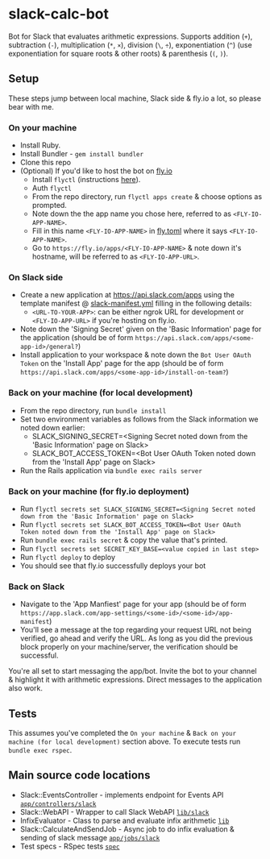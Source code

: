 # slack-calc-bot
Bot for Slack that evaluates arithmetic expressions. Supports addition (`+`), subtraction (`-`), multiplication (`*`, `×`), division (`\`, `÷`), exponentiation (`^`) (use exponentiation for square roots & other roots) & parenthesis (`(`, `)`).

## Setup
These steps jump between local machine, Slack side & fly.io a lot, so please bear with me.

### On your machine
- Install Ruby.
- Install Bundler - `gem install bundler`
- Clone this repo
- (Optional) If you'd like to host the bot on [fly.io](https://fly.io/)
  - Install `flyctl` (instructions [here](https://fly.io/docs/getting-started/installing-flyctl/)).
  - Auth `flyctl`
  - From the repo directory, run `flyctl apps create` & choose options as prompted.
  - Note down the the app name you chose here, referred to as `<FLY-IO-APP-NAME>`.
  - Fill in this name `<FLY-IO-APP-NAME>` in [fly.toml](fly.toml) where it says `<FLY-IO-APP-NAME>`.
  - Go to `https://fly.io/apps/<FLY-IO-APP-NAME>` & note down it's hostname, will be referred to as `<FLY-IO-APP-URL>`.

### On Slack side
- Create a new application at https://api.slack.com/apps using the template manifest @ [slack-manifest.yml](slack-manifest.yml) filling in the following details:
  - `<URL-TO-YOUR-APP>`: can be either ngrok URL for development or `<FLY-IO-APP-URL>` if you're hosting on fly.io.
- Note down the 'Signing Secret' given on the 'Basic Information' page for the application (should be of form `https://api.slack.com/apps/<some-app-id>/general?`)
- Install application to your workspace & note down the `Bot User OAuth Token` on the 'Install App' page for the app (should be of form `https://api.slack.com/apps/<some-app-id>/install-on-team?`)

### Back on your machine (for local development)
- From the repo directory, run `bundle install`
- Set two environment variables as follows from the Slack information we noted down earlier:
   - SLACK_SIGNING_SECRET=<Signing Secret noted down from the 'Basic Information' page on Slack>
   - SLACK_BOT_ACCESS_TOKEN=<Bot User OAuth Token noted down from the 'Install App' page on Slack>
- Run the Rails application via `bundle exec rails server`

### Back on your machine (for fly.io deployment)
- Run `flyctl secrets set SLACK_SIGNING_SECRET=<Signing Secret noted down from the 'Basic Information' page on Slack>`
- Run `flyctl secrets set SLACK_BOT_ACCESS_TOKEN=<Bot User OAuth Token noted down from the 'Install App' page on Slack>`
- Run `bundle exec rails secret` & copy the value that's printed.
- Run `flyctl secrets set SECRET_KEY_BASE=<value copied in last step>`
- Run `flyctl deploy` to deploy
- You should see that fly.io successfully deploys your bot

### Back on Slack
- Navigate to the 'App Manfiest' page for your app (should be of form `https://app.slack.com/app-settings/<some-id>/<some-id>/app-manifest`)
- You'll see a message at the top regarding your request URL not being verified, go ahead and verify the URL. As long as you did the previous block properly on your machine/server, the verification should be successful.

You're all set to start messaging the app/bot. Invite the bot to your channel & highlight it with arithmetic expressions. Direct messages to the application also work.

## Tests
This assumes you've completed the `On your machine` & `Back on your machine (for local development)` section above. To execute tests run `bundle exec rspec`.

## Main source code locations
- Slack::EventsController - implements endpoint for Events API [`app/controllers/slack`](https://github.com/anirbanmu/slack-calc-bot/tree/master/app/controllers/slack)
- Slack::WebAPI - Wrapper to call Slack WebAPI [`lib/slack`](https://github.com/anirbanmu/slack-calc-bot/tree/master/lib/slack)
- InfixEvaluator - Class to parse and evaluate infix arithmetic [`lib`](https://github.com/anirbanmu/slack-calc-bot/tree/master/lib)
- Slack::CalculateAndSendJob - Async job to do infix evaluation & sending of slack message [`app/jobs/slack`](https://github.com/anirbanmu/slack-calc-bot/tree/master/app/jobs/slack)
- Test specs - RSpec tests [`spec`](https://github.com/anirbanmu/slack-calc-bot/tree/master/spec)
